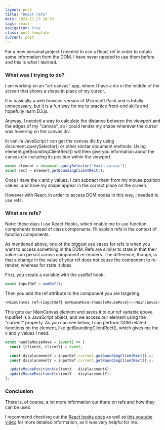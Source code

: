```yaml
---
layout: post
title: "React refs"
date: 2021-11-27 18:30
tags: react
navigation: true
class: post-template
current: post
---
```


For a new personal project I needed to use a React ref in order to obtain some information from the DOM. I have never needed to use them before and this is what I learned.

### What was I trying to do?

I am working on an "art canvas" app, where I have a div in the middle of the screen that shows a shape in place of my cursor.

It is basically a web browser version of Microsoft Paint and is totally unnecessary, but it is a fun way for me to practice front-end skills and hopefully learn D3.js.

Anyway, I needed a way to calculate the distance between the viewport and the edges of my "canvas", so I could render my shape wherever the cursor was hovering on the canvas div.

In vanilla JavaScript I can get the canvas div by using document.querySelector() or other similar document methods. Using element.getBoundingClientRect() will then give you information about the canvas div including its position within the viewport.

```js
const element = document.querySelector("#main-canvas");
const rect = element.getBoundingClientRect();
```

Once I have the x and y values, I can subtract them from my mouse position values, and have my shape appear in the correct place on the screen.

However with React, in order to access DOM nodes in this way, I needed to use refs.

### What are refs?

Note: these days I use React Hooks, which enable me to use function components instead of class components. I'll explain refs in the context of function components.

As mentioned above, one of the biggest use cases for refs is when you want to access something in the DOM. Refs are similar to state in that their value can persist across component re-renders. The difference, though, is that a change in the value of your ref does not cause the component to re-render, whereas for state it does.

First, you create a variable with the useRef hook:

```js
const inputRef = useRef();
```

Then you add the ref attribute to the component you are targeting.

```js
<MainCanvas ref={inputRef} onMouseMove={handleMouseMove}></MainCanvas>
```

This gets our MainCanvas element and saves it to our ref variable above. inputRef is a JavaScript object, and we access our element using the "current" property. As you can see below, I can perform DOM related functions on the element, like getBoundingClientRect(), which gives me the x and y values I need.

```js
const handleMouseMove = (event) => {
  const {clientX, clientY} = event;

  const displacementX = inputRef.current.getBoundingClientRect().x;
  const displacementY = inputRef.current.getBoundingClientRect().y;

  updateMousePositionX(clientX - displacementX);
  updateMousePositionY(clientY - displacementY);
};
```

### Conclusion

There is, of course, a lot more information out there on refs and how they can be used.

I recommend checking out the [React hooks docs](https://reactjs.org/docs/hooks-reference.html#useref) as well as [this youtube video](https://www.youtube.com/watch?v=t2ypzz6gJm0) for more detailed information, as it was very helpful for me.
